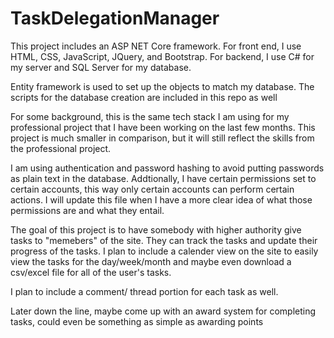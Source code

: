 # TaskDelegationManager

This project includes an ASP NET Core framework. For front end, I use HTML, CSS, JavaScript, JQuery, and Bootstrap. For backend, I use C# for my server and SQL Server for my database. 

Entity framework is used to set up the objects to match my database. The scripts for the database creation are included in this repo as well

For some background, this is the same tech stack I am using for my professional project that I have been working on the last few months. This project is much smaller in comparison, but it will still reflect the skills from the professional project.

I am using authentication and password hashing to avoid putting passwords as plain text in the database. Addtionally, I have certain permissions set to certain accounts, this way only certain accounts can perform certain actions. I will update this file when I have a more clear idea of what those permissions are and what they entail.

The goal of this project is to have somebody with higher authority give tasks to "memebers" of the site. They can track the tasks and update their progress of the tasks. I plan to include a calender view on the site to easily view the tasks for the day/week/month and maybe even download a csv/excel file for all of the user's tasks. 

I plan to include a comment/ thread portion for each task as well. 

Later down the line, maybe come up with an award system for completing tasks, could even be something as simple as awarding points
